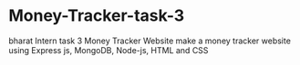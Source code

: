 # Money-Tracker-task-3
bharat Intern task 3 Money Tracker Website
make a money tracker website using Express js, MongoDB, Node-js, HTML and CSS
